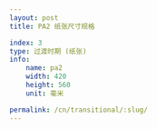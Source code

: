 ```yaml
---
layout: post
title: PA2 纸张尺寸规格

index: 3
type: 过渡时期 (纸张)
info:
    name: pa2
    width: 420
    height: 560
    unit: 毫米

permalink: /cn/transitional/:slug/
---
```



